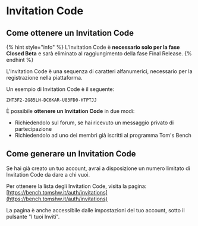 # Invitation Code

## Come ottenere un Invitation Code

{% hint style="info" %}
L'Invitation Code è **necessario solo per la fase Closed Beta** e sarà eliminato al raggiungimento della fase Final Release.
{% endhint %}

L'Invitation Code è una sequenza di caratteri alfanumerici, necessario per la registrazione nella piattaforma.

Un esempio di Invitation Code è il seguente:

`ZHT3F2-2G85LH-DC6KAR-U83FD0-HTPTJJ`

È possibile **ottenere un Invitation Code** in due modi:

* Richiedendolo sul forum, se hai ricevuto un messaggio privato di partecipazione
* Richiedendolo ad uno dei membri già iscritti al programma Tom's Bench

## Come generare un Invitation Code

Se hai già creato un tuo account, avrai a disposizione un numero limitato di Invitation Code da dare a chi vuoi.

Per ottenere la lista degli Invitation Code, visita la pagina: [https://bench.tomshw.it/auth/invitations](https://bench.tomshw.it/auth/invitations)

La pagina è anche accessibile dalle impostazioni del tuo account, sotto il pulsante "I tuoi Inviti". 

